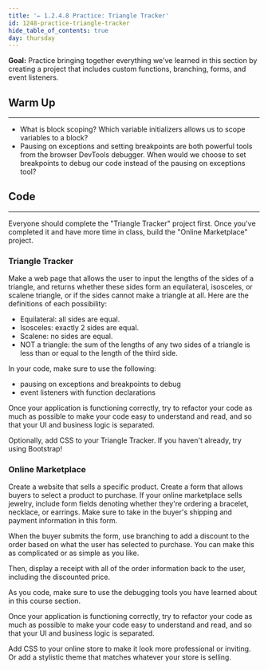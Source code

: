 ```yaml
---
title: '✏️ 1.2.4.8 Practice: Triangle Tracker'
id: 1248-practice-triangle-tracker
hide_table_of_contents: true
day: thursday
---
```


**Goal:** Practice bringing together everything we've learned in this section by creating a project that includes custom functions, branching, forms, and event listeners.

## Warm Up
<hr />

* What is block scoping? Which variable initializers allows us to scope variables to a block? 
* Pausing on exceptions and setting breakpoints are both powerful tools from the browser DevTools debugger. When would we choose to set breakpoints to debug our code instead of the pausing on exceptions tool? 

## Code
---

Everyone should complete the "Triangle Tracker" project first. Once you've completed it and have more time in class, build the "Online Marketplace" project.

### Triangle Tracker

Make a web page that allows the user to input the lengths of the sides of a triangle, and returns whether these sides form an equilateral, isosceles, or scalene triangle, or if the sides cannot make a triangle at all. Here are the definitions of each possibility:

* Equilateral: all sides are equal.
* Isosceles: exactly 2 sides are equal.
* Scalene: no sides are equal.
* NOT a triangle: the sum of the lengths of any two sides of a triangle is less than or equal to the length of the third side.

In your code, make sure to use the following:

* pausing on exceptions and breakpoints to debug
* event listeners with function declarations

Once your application is functioning correctly, try to refactor your code as much as possible to make your code easy to understand and read, and so that your UI and business logic is separated.

Optionally, add CSS to your Triangle Tracker. If you haven't already, try using Bootstrap!

### Online Marketplace

Create a website that sells a specific product. Create a form that allows buyers to select a product to purchase. If your online marketplace sells jewelry, include form fields denoting whether they're ordering a bracelet, necklace, or earrings. Make sure to take in the buyer's shipping and payment information in this form.

When the buyer submits the form, use branching to add a discount to the order based on what the user has selected to purchase. You can make this as complicated or as simple as you like.

Then, display a receipt with all of the order information back to the user, including the discounted price. 

As you code, make sure to use the debugging tools you have learned about in this course section.

Once your application is functioning correctly, try to refactor your code as much as possible to make your code easy to understand and read, and so that your UI and business logic is separated.

Add CSS to your online store to make it look more professional or inviting. Or add a stylistic theme that matches whatever your store is selling.
